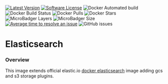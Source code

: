 [![Latest Version](https://img.shields.io/github/release/softonic/elasticsearch.svg?style=flat-square)](https://github.com/softonic/elasticsearch/releases)
[![Software License](https://img.shields.io/badge/license-Apache%202.0-blue.svg?style=flat-square)](LICENSE)
![Docker Automated build](https://img.shields.io/docker/automated/softonic/elasticsearch)
![Docker Build Status](https://img.shields.io/docker/build/softonic/elasticsearch)
![Docker Pulls](https://img.shields.io/docker/pulls/softonic/elasticsearch)
![Docker Stars](https://img.shields.io/docker/stars/softonic/elasticsearch)
![MicroBadger Layers](https://img.shields.io/microbadger/layers/softonic/elasticsearch)
![MicroBadger Size](https://img.shields.io/microbadger/image-size/softonic/elasticsearch)
[![Average time to resolve an issue](http://isitmaintained.com/badge/resolution/softonic/elasticsearch.svg?style=flat-square)](http://isitmaintained.com/project/softonic/elasticsearch "Average time to resolve an issue")
![GitHub issues](https://img.shields.io/github/issues-raw/softonic/elasticsearch)


# Elasticsearch

### Overview

This image extends official elastic.io [docker elasticsearch](https://www.docker.elastic.co/) image adding gcs and s3 storage plugins.
